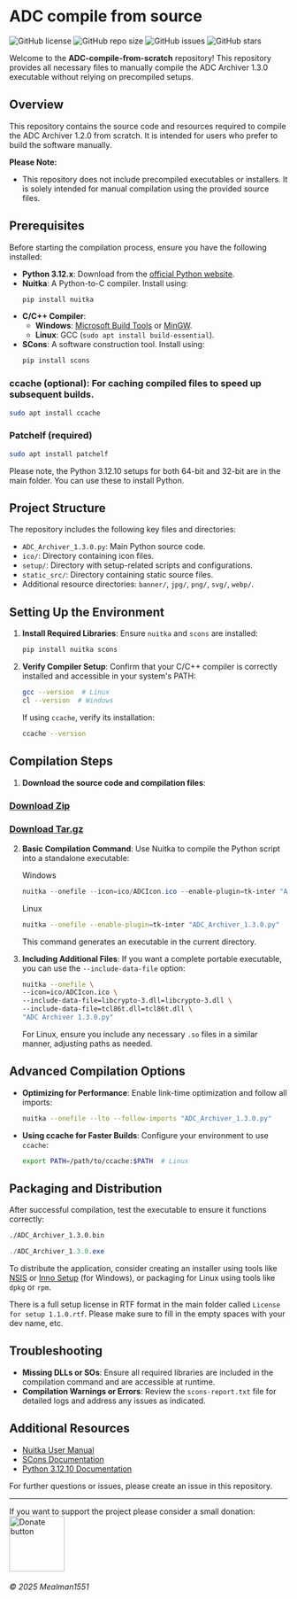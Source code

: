 # ADC compile from source

![GitHub license](https://img.shields.io/github/license/Mealman1551/ADC)
![GitHub repo size](https://img.shields.io/github/repo-size/Mealman1551/ADC)
![GitHub issues](https://img.shields.io/github/issues/Mealman1551/ADC)
![GitHub stars](https://img.shields.io/github/stars/Mealman1551/ADC)

Welcome to the **ADC-compile-from-scratch** repository! This repository provides all necessary files to manually compile the ADC Archiver 1.3.0 executable without relying on precompiled setups.

## Overview

This repository contains the source code and resources required to compile the ADC Archiver 1.2.0 from scratch. It is intended for users who prefer to build the software manually.

**Please Note:**
- This repository does not include precompiled executables or installers. It is solely intended for manual compilation using the provided source files.

## Prerequisites

Before starting the compilation process, ensure you have the following installed:

- **Python 3.12.x**: Download from the [official Python website](https://www.python.org/downloads/).
- **Nuitka**: A Python-to-C compiler. Install using:
  ```sh
  pip install nuitka
  ```
- **C/C++ Compiler**:
  - **Windows**: [Microsoft Build Tools](https://visualstudio.microsoft.com/visual-cpp-build-tools/) or [MinGW](https://www.mingw-w64.org/).
  - **Linux**: GCC (`sudo apt install build-essential`).
- **SCons**: A software construction tool. Install using:
  ```sh
  pip install scons
  ```
### ccache (optional): For caching compiled files to speed up subsequent builds.
```sh
sudo apt install ccache
```

### Patchelf (required)

```sh
sudo apt install patchelf
```

Please note, the Python 3.12.10 setups for both 64-bit and 32-bit are in the main folder. You can use these to install Python.

## Project Structure

The repository includes the following key files and directories:

- `ADC_Archiver_1.3.0.py`: Main Python source code.
- `ico/`: Directory containing icon files.
- `setup/`: Directory with setup-related scripts and configurations.
- `static_src/`: Directory containing static source files.
- Additional resource directories: `banner/`, `jpg/`, `png/`, `svg/`, `webp/`.

## Setting Up the Environment

1. **Install Required Libraries**:
   Ensure `nuitka` and `scons` are installed:
   ```sh
   pip install nuitka scons
   ```

2. **Verify Compiler Setup**:
   Confirm that your C/C++ compiler is correctly installed and accessible in your system's PATH:
   ```sh
   gcc --version  # Linux
   cl --version  # Windows
   ```
   If using `ccache`, verify its installation:
   ```sh
   ccache --version
   ```

## Compilation Steps

1. **Download the source code and compilation files**:

### [Download Zip](https://github.com/Mealman1551/ADC-compile-from-scratch/archive/refs/tags/sourcecode14.zip)

### [Download Tar.gz](https://github.com/Mealman1551/ADC-compile-from-scratch/archive/refs/tags/sourcecode14.tar.gz)

2. **Basic Compilation Command**:
   Use Nuitka to compile the Python script into a standalone executable:

   Windows   
   ```powershell
   nuitka --onefile --icon=ico/ADCIcon.ico --enable-plugin=tk-inter "ADC_Archiver_1.3.0.py"
   ```

   Linux
   ```sh
   nuitka --onefile --enable-plugin=tk-inter "ADC_Archiver_1.3.0.py"
   ```
   This command generates an executable in the current directory.

3. **Including Additional Files**:
   If you want a complete portable executable, you can use the `--include-data-file` option:
   ```sh
   nuitka --onefile \
   --icon=ico/ADCIcon.ico \
   --include-data-file=libcrypto-3.dll=libcrypto-3.dll \
   --include-data-file=tcl86t.dll=tcl86t.dll \
   "ADC Archiver 1.3.0.py"
   ```
   For Linux, ensure you include any necessary `.so` files in a similar manner, adjusting paths as needed.

## Advanced Compilation Options

- **Optimizing for Performance**:
  Enable link-time optimization and follow all imports:
  ```sh
  nuitka --onefile --lto --follow-imports "ADC_Archiver_1.3.0.py"
  ```

- **Using ccache for Faster Builds**:
  Configure your environment to use `ccache`:
  ```sh
  export PATH=/path/to/ccache:$PATH  # Linux
  ```

## Packaging and Distribution

After successful compilation, test the executable to ensure it functions correctly:
```sh
./ADC_Archiver_1.3.0.bin
```
``` powershell
./ADC_Archiver_1.3.0.exe
```

To distribute the application, consider creating an installer using tools like [NSIS](https://nsis.sourceforge.io/) or [Inno Setup](https://jrsoftware.org/isinfo.php) (for Windows), or packaging for Linux using tools like `dpkg` or `rpm`.

There is a full setup license in RTF format in the main folder called `License for setup 1.1.0.rtf`. Please make sure to fill in the empty spaces with your dev name, etc.

## Troubleshooting

- **Missing DLLs or SOs**: Ensure all required libraries are included in the compilation command and are accessible at runtime.
- **Compilation Warnings or Errors**: Review the `scons-report.txt` file for detailed logs and address any issues as indicated.

## Additional Resources

- [Nuitka User Manual](https://nuitka.net/doc/user-manual.html)
- [SCons Documentation](https://scons.org/doc.html)
- [Python 3.12.10 Documentation](https://docs.python.org/3.12/)

For further questions or issues, please create an issue in this repository.

---

If you want to support the project please consider a small donation: <a href="https://www.paypal.com/donate/?hosted_button_id=LEE83CJJ2BEJC">
	<img src="https://centerproject.org/wp-content/uploads/2021/11/paypal-donate-button-high-quality-png-1_orig.png" alt="Donate button" width="100"/>
</a>

###### © 2025 Mealman1551
